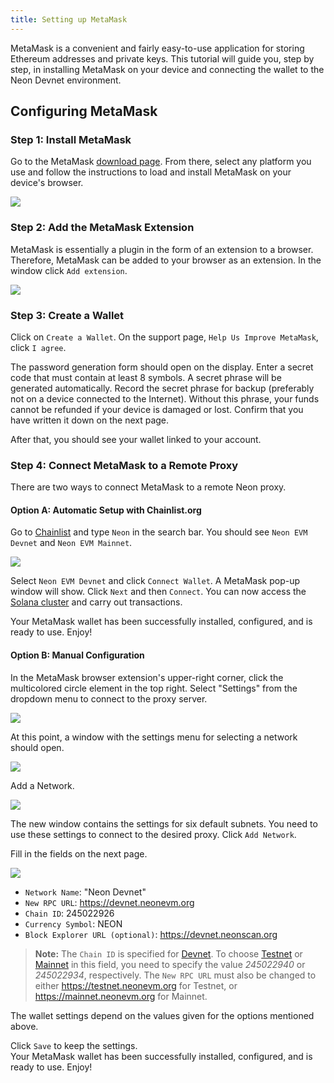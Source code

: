 ```yaml
---
title: Setting up MetaMask
---
```


MetaMask is a convenient and fairly easy-to-use application for storing Ethereum addresses and private keys. This tutorial will guide you, step by step, in installing MetaMask on your device and connecting the wallet to the Neon Devnet environment.  

## Configuring MetaMask

### Step 1: Install MetaMask
Go to the MetaMask [download page](https://metamask.io/download.html). From there, select any platform you use and follow the instructions to load and install MetaMask on your device's browser.  

<div className='neon-img-box-600' style={{textAlign: 'center'}}>

![](./img/metamask-1.png)

</div>

### Step 2: Add the MetaMask Extension
MetaMask is essentially a plugin in the form of an extension to a browser. Therefore, MetaMask can be added to your browser as an extension. In the window click `Add extension`.  

<div className='neon-img-width-300' style={{textAlign: 'center'}}>

![](./img/metamask-2.png)

</div>

### Step 3: Create a Wallet
Click on `Create a Wallet`. On the support page, `Help Us Improve MetaMask`, click `I agree`.

The password generation form should open on the display. Enter a secret code that must contain at least 8 symbols. A secret phrase will be generated automatically. Record the secret phrase for backup (preferably not on a device connected to the Internet). Without this phrase, your funds cannot be refunded if your device is damaged or lost. Confirm that you have written it down on the next page.  

After that, you should see your wallet linked to your account.

### Step 4: Connect MetaMask to a Remote Proxy
There are two ways to connect MetaMask to a remote Neon proxy.

#### Option A: Automatic Setup with Chainlist.org
Go to [Chainlist](https://chainlist.org/) and type `Neon` in the search bar. You should see `Neon EVM Devnet` and `Neon EVM Mainnet`.  

![](../developing/img/chainlist_neon.png)

Select `Neon EVM Devnet` and click `Connect Wallet`. A MetaMask pop-up window will show. Click `Next` and then `Connect`. You can now access the [Solana cluster](https://docs.solana.com/clusters) and carry out transactions.

Your MetaMask wallet has been successfully installed, configured, and is ready to use. Enjoy!

#### Option B: Manual Configuration
In the MetaMask browser extension's upper-right corner, click the multicolored circle element in the top right. Select "Settings" from the dropdown menu to connect to the proxy server.  

<div className='neon-img-box-600' style={{textAlign: 'center'}}>

![](./img/metamask-3.png)

</div>

At this point, a window with the settings menu for selecting a network should open.  

<div className='neon-img-box-600' style={{textAlign: 'center'}}>

![](img/metamask-4.png)

</div>

Add a Network.  

<div className='neon-img-box-600' style={{textAlign: 'center'}}>

![](img/metamask-5.png)

</div>

The new window contains the settings for six default subnets. You need to use these settings to connect to the desired proxy. Click `Add Network`.  

Fill in the fields on the next page.

<div className='neon-img-box-300' style={{textAlign: 'center',}}>

![](img/metamask-6.png)

</div>

* `Network Name`: "Neon Devnet"
* `New RPC URL`: https://devnet.neonevm.org
* `Chain ID`: 245022926
* `Currency Symbol`: NEON
* `Block Explorer URL (optional)`: https://devnet.neonscan.org

> **Note:** The `Chain ID` is specified for [Devnet](https://docs.solana.com/clusters#devnet). To choose [Testnet](https://docs.solana.com/clusters#testnet) or [Mainnet](https://docs.solana.com/clusters#mainnet-beta) in this field, you need to specify the value *245022940* or *245022934*, respectively. The `New RPC URL` must also be changed to either https://testnet.neonevm.org for Testnet, or https://mainnet.neonevm.org	for Mainnet.

The wallet settings depend on the values given for the options mentioned above.

Click `Save` to keep the settings.  
Your MetaMask wallet has been successfully installed, configured, and is ready to use. Enjoy!
